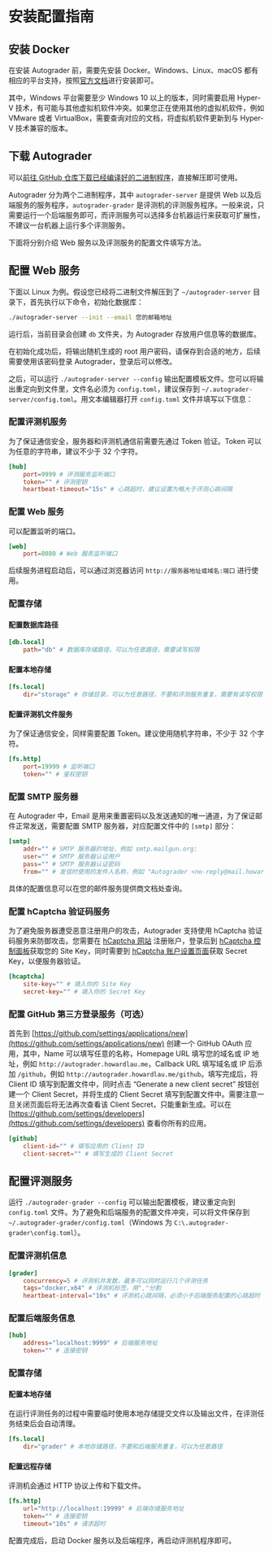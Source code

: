 # 安装配置指南

## 安装 Docker

在安装 Autograder 前，需要先安装 Docker。Windows、Linux、macOS 都有相应的平台支持，按照[官方文档](https://docs.docker.com/engine/install/#supported-platforms)进行安装即可。

其中，Windows 平台需要至少 Windows 10 以上的版本，同时需要启用 Hyper-V 技术，有可能与其他虚拟机软件冲突。如果您正在使用其他的虚拟机软件，例如 VMware 或者 VirtualBox，需要查询对应的文档，将虚拟机软件更新到与 Hyper-V 技术兼容的版本。

## 下载 Autograder

可以[前往 GitHub 仓库下载已经编译好的二进制程序](https://github.com/howardlau1999/autograder-server/releases/)，直接解压即可使用。

Autograder 分为两个二进制程序，其中 `autograder-server` 是提供 Web 以及后端服务的服务程序，`autograder-grader` 是评测机的评测服务程序。一般来说，只需要运行一个后端服务即可，而评测服务可以选择多台机器运行来获取可扩展性，不建议一台机器上运行多个评测服务。

下面将分别介绍 Web 服务以及评测服务的配置文件填写方法。

## 配置 Web 服务 

下面以 Linux 为例。假设您已经将二进制文件解压到了 `~/autograder-server` 目录下，首先执行以下命令，初始化数据库：

```bash
./autograder-server --init --email 您的邮箱地址
```

运行后，当前目录会创建 `db` 文件夹，为 Autograder 存放用户信息等的数据库。

在初始化成功后，将输出随机生成的 root 用户密码，请保存到合适的地方，后续需要使用该密码登录 Autograder，登录后可以修改。

之后，可以运行 `./autograder-server --config` 输出配置模板文件。您可以将输出重定向到文件里，文件名必须为 `config.toml`，建议保存到 `~/.autograder-server/config.toml`。用文本编辑器打开 `config.toml` 文件并填写以下信息：

### 配置评测机服务

为了保证通信安全，服务器和评测机通信前需要先通过 Token 验证。Token 可以为任意的字符串，建议不少于 32 个字符。

```toml
[hub]
	port=9999 # 评测服务监听端口
	token="" # 评测密钥
    heartbeat-timeout="15s" # 心跳超时，建议设置为略大于评测心跳间隔
```

### 配置 Web 服务

可以配置监听的端口。

```toml
[web]
	port=8080 # Web 服务监听端口
```

后续服务进程启动后，可以通过浏览器访问 `http://服务器地址或域名:端口` 进行使用。

### 配置存储

#### 配置数据库路径

```toml
[db.local]
    path="db" # 数据库存储路径，可以为任意路径，需要读写权限
```

#### 配置本地存储

```toml
[fs.local]
	dir="storage" # 存储目录，可以为任意路径，不要和评测服务重复，需要有读写权限
```

#### 配置评测机文件服务

为了保证通信安全，同样需要配置 Token。建议使用随机字符串，不少于 32 个字符。

```toml
[fs.http]
	port=19999 # 监听端口
	token="" # 鉴权密钥
```

### 配置 SMTP 服务器

在 Autograder 中，Email 是用来重置密码以及发送通知的唯一通道，为了保证邮件正常发送，需要配置 SMTP 服务器，对应配置文件中的 `[smtp]` 部分：

```toml
[smtp]
    addr="" # SMTP 服务器的地址，例如 smtp.mailgun.org:
    user="" # SMTP 服务器认证用户
    pass="" # SMTP 服务器认证密码
    from="" # 发信时使用的发件人名称，例如 "Autograder <no-reply@mail.howardlau.me>"
```

具体的配置信息可以在您的邮件服务提供商文档处查询。

### 配置 hCaptcha 验证码服务

为了避免服务器遭受恶意注册用户的攻击，Autograder 支持使用 hCaptcha 验证码服务来防御攻击。您需要在 [hCaptcha 网站](https://dashboard.hcaptcha.com/login) 注册账户，登录后到 [hCaptcha 控制面板](https://dashboard.hcaptcha.com/sites?page=1)获取您的 Site Key，同时需要到 [hCaptcha 账户设置页面](https://dashboard.hcaptcha.com/settings)获取 Secret Key，以便服务器验证。

```toml
[hcaptcha]
    site-key="" # 填入你的 Site Key
    secret-key="" # 填入你的 Secret Key
```

### 配置 GitHub 第三方登录服务（可选）

首先到 [https://github.com/settings/applications/new](https://github.com/settings/applications/new) 创建一个 GitHub OAuth 应用，其中，Name 可以填写任意的名称，Homepage URL 填写您的域名或 IP 地址，例如 `http://autograder.howardlau.me`，Callback URL 填写域名或 IP 后添加 `/github`，例如 `http://autograder.howardlau.me/github`。填写完成后，将 Client ID 填写到配置文件中，同时点击 “Generate a new client secret” 按钮创建一个 Client Secret，并将生成的 Client Secret 填写到配置文件中。需要注意一旦关闭页面后将无法再次查看该 Client Secret，只能重新生成。可以在 [https://github.com/settings/developers](https://github.com/settings/developers) 查看你所有的应用。

```toml
[github]
    client-id="" # 填写应用的 Client ID
    client-secret="" # 填写生成的 Client Secret
```

## 配置评测服务

运行 `./autograder-grader --config` 可以输出配置模板，建议重定向到 `config.toml` 文件。为了避免和后端服务的配置文件冲突，可以将文件保存到 `~/.autograder-grader/config.toml`（Windows 为 `C:\.autograder-grader\config.toml`）。

### 配置评测机信息

```toml
[grader]
	concurrency=5 # 评测机并发数，最多可以同时运行几个评测任务
	tags="docker,x64" # 评测机标签，用","分割
	heartbeat-interval="10s" # 评测机心跳间隔，必须小于后端服务配置的心跳超时
```

### 配置后端服务信息

```toml
[hub]
	address="localhost:9999" # 后端服务地址
	token="" # 连接密钥
```

### 配置存储

#### 配置本地存储

在运行评测任务的过程中需要临时使用本地存储提交文件以及输出文件，在评测任务结束后会自动清理。

```toml
[fs.local]
	dir="grader" # 本地存储路径，不要和后端服务重复，可以为任意路径
```

#### 配置远程存储

评测机会通过 HTTP 协议上传和下载文件。

```toml
[fs.http]
	url="http://localhost:19999" # 后端存储服务地址
	token="" # 连接密钥
	timeout="10s" # 请求超时
```

配置完成后，启动 Docker 服务以及后端程序，再启动评测机程序即可。
